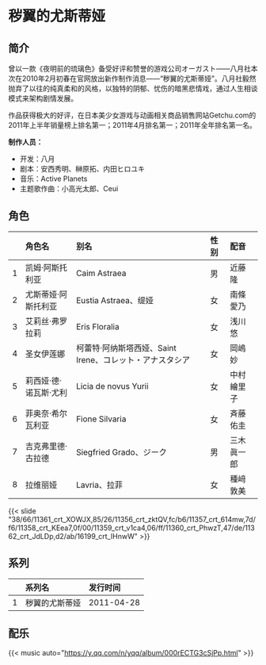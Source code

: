 # 秽翼的尤斯蒂娅


## 简介

曾以一款《夜明前的琉璃色》备受好评和赞誉的游戏公司オーガスト——八月社本次在2010年2月初春在官网放出新作制作消息——“秽翼的尤斯蒂娅”。八月社毅然抛弃了以往的纯真柔和的风格，以独特的阴郁、忧伤的暗黑悲情戏，通过人生相谈模式来架构剧情发展。 

作品获得极大的好评，在日本美少女游戏与动画相关商品销售网站Getchu.com的2011年上半年销量榜上排名第一；2011年4月排名第一；2011年全年排名第一名。

**制作人员：**
- 开发：八月
- 剧本：安西秀明、榊原拓、内田ヒロユキ
- 音乐：Active Planets
- 主题歌作曲：小高光太郎、Ceui

## 角色

|     |   角色名   |   别名  | 性别 |  配音  |
|:--- |:------  |:----      |:---  |:--   |
| 1 | 凯姆·阿斯托利亚 | Caim Astraea | 男 | 近藤隆 |
| 2 | 尤斯蒂娅·阿斯托利亚 | Eustia Astraea、缇娅 | 女 | 南條愛乃 |
| 3 | 艾莉丝·弗罗拉莉 | Eris Floralia | 女 | 浅川悠 |
| 4 | 圣女伊莲娜 | 柯蕾特·阿纳斯塔西娅、Saint Irene、コレット・アナスタシア | 女 | 岡嶋妙 |
| 5 | 莉西娅·德·诺瓦斯·尤利 | Licia de novus Yurii | 女 | 中村繪里子 |
| 6 | 菲奥奈·希尔瓦利亚 | Fione Silvaria | 女 | 斉藤佑圭 |
| 7 | 吉克弗里德·古拉德 | Siegfried Grado、ジーク | 男 | 三木眞一郎 |
| 8 | 拉维丽娅 | Lavria、拉菲 | 女 | 種﨑敦美 |

{{< slide "38/66/11361_crt_XOWJX,85/26/11356_crt_zktQV,fc/b6/11357_crt_614mw,7d/f6/11358_crt_KEea7,0f/00/11359_crt_v1ca4,06/ff/11360_crt_PhwzT,47/de/11362_crt_JdLDp,d2/ab/16199_crt_IHnwW" >}}

## 系列

|     |   系列名   |   发行时间  |
|:---   |:------  |:----      |
| 1 | 秽翼的尤斯蒂娅 | 2011-04-28 |


## 配乐

{{< music auto="https://y.qq.com/n/yqq/album/000rECTG3cSjPp.html" >}}
